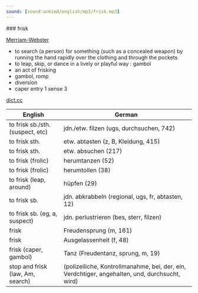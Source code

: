 ```yaml
---
sound: [sound:ankimd/english/mp3/frisk.mp3]
---
```


\### frisk

[Merriam-Webster](https://www.merriam-webster.com/dictionary/frisk)

- to search (a person) for something (such as a concealed weapon) by running the hand rapidly over the clothing and through the pockets
- to leap, skip, or dance in a lively or playful way : gambol
- an act of frisking
- gambol, romp
- diversion
- caper entry 1 sense 3

[dict.cc](https://www.dict.cc/frisk)

| English        | German       |
| -------------- | ------------ |
| to frisk sb./sth. (suspect, etc) | jdn./etw. filzen (ugs, durchsuchen, 742) |
| to frisk sth. | etw. abtasten (z, B, Kleidung, 415) |
| to frisk sth. | etw. absuchen (217) |
| to frisk (frolic) | herumtanzen (52) |
| to frisk (frolic) | herumtollen (38) |
| to frisk (leap, around) | hüpfen (29) |
| to frisk sb. | jdn. abkrabbeln (regional, ugs, fr, abtasten, 12) |
| to frisk sb. (eg, a, suspect) | jdn. perlustrieren (bes, sterr, filzen) |
| frisk | Freudensprung (m, 161) |
| frisk | Ausgelassenheit (f, 48) |
| frisk (caper, gambol) | Tanz (Freudentanz, sprung, m, 19) |
| stop and frisk (law, Am, search) |  (polizeiliche, Kontrollmanahme, bei, der, ein, Verdchtiger, angehalten, und, durchsucht, wird) |
